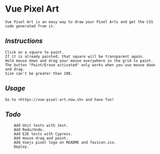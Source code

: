 #  **Vue Pixel Art**
    Vue Pixel Art is an easy way to draw your Pixel Arts and get the CSS code generated from it. 

## ***Instructions***
    Click on a square to paint.
    If it is already painted, that square will be transparent again.
    Hold mouse down and drag your mouse everywhere in the grid to paint.
    The button "Paint/Erase activated" only works when you use mouse down and drag.
    Size can't be greater than 100.

## ***Usage***
    Go to <https://vue-pixel-art.now.sh> and have fun!

## ***Todo***

        Add Unit tests with Jest.
        Add Redo/Undo.
        Add E2E tests with Cypress.
        Add mouse drag and paint.
        Add Vuejs pixel logo on README and favicon.ico.
        Deploy.

